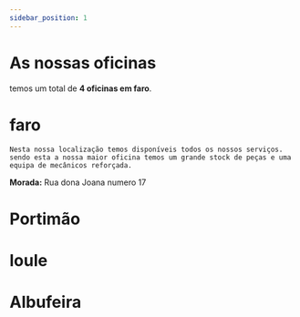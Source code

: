 ```yaml
---
sidebar_position: 1
---
```


# As nossas oficinas

temos um total de **4 oficinas em faro**.

# faro
    Nesta nossa localização temos disponíveis todos os nossos serviços.
    sendo esta a nossa maior oficina temos um grande stock de peças e uma equipa de mecânicos reforçada.

**Morada:** Rua dona Joana numero 17

# Portimão

# loule

# Albufeira

